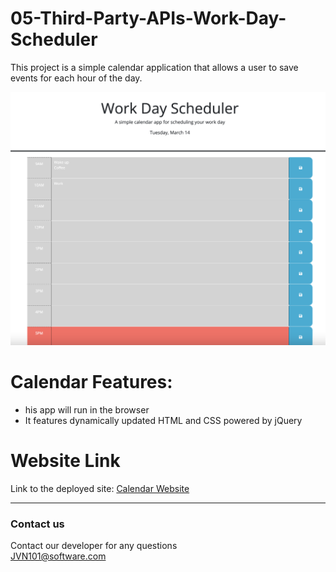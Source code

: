# 05-Third-Party-APIs-Work-Day-Scheduler

This project is a simple calendar application that allows a user to save events for each hour of the day. 

![Calendar](04-Challenge/Assets/Calendar-screenshot.png) 


 
# Calendar Features:
 * his app will run in the browser <br />
 * It features dynamically updated HTML and CSS powered by jQuery<br />


# Website Link

 Link to the deployed site:
 [Calendar Website](https://jvn101.github.io/05-Third-Party-APIs-Work-Day-Scheduler/)

***
### Contact us
Contact our developer for any questions <br />
<JVN101@software.com>

